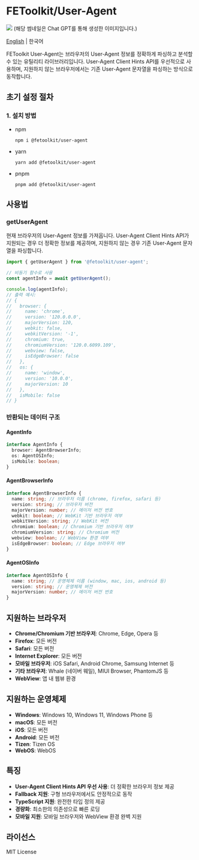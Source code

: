 # FEToolkit/User-Agent

![](https://fejumvuajiwc28287693.gcdn.ntruss.com/fetoolkit/fetoolkit_thumbnail.png)
(해당 썸네일은 Chat GPT를 통해 생성한 이미지입니다.)

[English](./README.md) | 한국어

FEToolkit User-Agent는 브라우저의 User-Agent 정보를 정확하게 파싱하고 분석할 수 있는 유틸리티 라이브러리입니다. User-Agent Client Hints API를 우선적으로 사용하며, 지원하지 않는 브라우저에서는 기존 User-Agent 문자열을 파싱하는 방식으로 동작합니다.

## 초기 설정 절차

### 1. 설치 방법

- npm
  ```
  npm i @fetoolkit/user-agent
  ```
- yarn
  ```
  yarn add @fetoolkit/user-agent
  ```
- pnpm
  ```
  pnpm add @fetoolkit/user-agent
  ```

## 사용법

### getUserAgent

현재 브라우저의 User-Agent 정보를 가져옵니다. User-Agent Client Hints API가 지원되는 경우 더 정확한 정보를 제공하며, 지원하지 않는 경우 기존 User-Agent 문자열을 파싱합니다.

```typescript
import { getUserAgent } from '@fetoolkit/user-agent';

// 비동기 함수로 사용
const agentInfo = await getUserAgent();

console.log(agentInfo);
// 출력 예시:
// {
//   browser: {
//     name: 'chrome',
//     version: '120.0.0.0',
//     majorVersion: 120,
//     webkit: false,
//     webkitVersion: '-1',
//     chromium: true,
//     chromiumVersion: '120.0.6099.109',
//     webview: false,
//     isEdgeBrowser: false
//   },
//   os: {
//     name: 'window',
//     version: '10.0.0',
//     majorVersion: 10
//   },
//   isMobile: false
// }
```

### 반환되는 데이터 구조

#### AgentInfo

```typescript
interface AgentInfo {
  browser: AgentBrowserInfo;
  os: AgentOSInfo;
  isMobile: boolean;
}
```

#### AgentBrowserInfo

```typescript
interface AgentBrowserInfo {
  name: string; // 브라우저 이름 (chrome, firefox, safari 등)
  version: string; // 브라우저 버전
  majorVersion: number; // 메이저 버전 번호
  webkit: boolean; // WebKit 기반 브라우저 여부
  webkitVersion: string; // WebKit 버전
  chromium: boolean; // Chromium 기반 브라우저 여부
  chromiumVersion: string; // Chromium 버전
  webview: boolean; // WebView 환경 여부
  isEdgeBrowser: boolean; // Edge 브라우저 여부
}
```

#### AgentOSInfo

```typescript
interface AgentOSInfo {
  name: string; // 운영체제 이름 (window, mac, ios, android 등)
  version: string; // 운영체제 버전
  majorVersion: number; // 메이저 버전 번호
}
```

## 지원하는 브라우저

- **Chrome/Chromium 기반 브라우저**: Chrome, Edge, Opera 등
- **Firefox**: 모든 버전
- **Safari**: 모든 버전
- **Internet Explorer**: 모든 버전
- **모바일 브라우저**: iOS Safari, Android Chrome, Samsung Internet 등
- **기타 브라우저**: Whale (네이버 웨일), MIUI Browser, PhantomJS 등
- **WebView**: 앱 내 웹뷰 환경

## 지원하는 운영체제

- **Windows**: Windows 10, Windows 11, Windows Phone 등
- **macOS**: 모든 버전
- **iOS**: 모든 버전
- **Android**: 모든 버전
- **Tizen**: Tizen OS
- **WebOS**: WebOS

## 특징

- **User-Agent Client Hints API 우선 사용**: 더 정확한 브라우저 정보 제공
- **Fallback 지원**: 구형 브라우저에서도 안정적으로 동작
- **TypeScript 지원**: 완전한 타입 정의 제공
- **경량화**: 최소한의 의존성으로 빠른 로딩
- **모바일 지원**: 모바일 브라우저와 WebView 환경 완벽 지원

## 라이선스

MIT License
